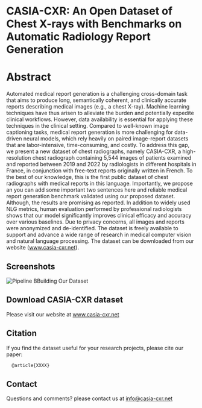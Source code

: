 # CASIA-CXR: An Open Dataset of Chest X-rays with Benchmarks on Automatic Radiology Report Generation

# Abstract
Automated medical report generation is a challenging cross-domain task that aims to produce long, semantically coherent, and clinically accurate reports describing medical images (e.g., a chest X-ray). Machine learning techniques have thus arisen to alleviate the burden and potentially expedite clinical workflows. However, data availability is essential for applying these techniques in the clinical setting. Compared to well-known image captioning tasks, medical report generation is more challenging for data-driven neural models, which rely heavily on paired image-report datasets that are labor-intensive, time-consuming, and costly. To address this gap, we present a new dataset of chest radiographs, namely CASIA-CXR, a high-resolution chest radiograph containing 5,544 images of patients examined and reported between 2019 and 2022 by radiologists in different hospitals in France, in conjunction with free-text reports originally written in French. To the best of our knowledge, this is the first public dataset of chest radiographs with medical reports in this language. Importantly, we propose an you can add some important two sentences here and reliable medical report generation benchmark validated using our proposed dataset. Although, the results are promising as reported. In addition to widely used NLG metrics, human evaluation performed by professional radiologists shows that our model significantly improves clinical efficacy and accuracy over various baselines. Due to privacy concerns, all images and reports were anonymized and de-identified. The dataset is freely available to support and advance a wide range of research in medical computer vision and natural language processing. The dataset can be downloaded from our website (www.casia-cxr.net).

## Screenshots

![Pipeline BBuilding Our Dataset](https://metmer.net/CASIA-CXR/Web/assets/images/xrays/Build.jpg)




## Download CASIA-CXR dataset
Please visit our website at www.casia-cxr.net


## Citation
If you find the dataset useful for your research projects, please cite our paper:

```bash
  @article{XXXX}

```

## Contact
Questions and comments? please contact us at info@casia-cxr.net
